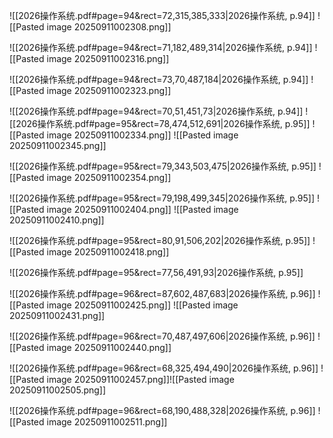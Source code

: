 ![[2026操作系统.pdf#page=94&rect=72,315,385,333|2026操作系统, p.94]]
![[Pasted image 20250911002308.png]]


![[2026操作系统.pdf#page=94&rect=71,182,489,314|2026操作系统, p.94]]
![[Pasted image 20250911002316.png]]


![[2026操作系统.pdf#page=94&rect=73,70,487,184|2026操作系统, p.94]]
![[Pasted image 20250911002323.png]]


![[2026操作系统.pdf#page=94&rect=70,51,451,73|2026操作系统, p.94]]
![[2026操作系统.pdf#page=95&rect=78,474,512,691|2026操作系统, p.95]]
![[Pasted image 20250911002334.png]]
![[Pasted image 20250911002345.png]]

![[2026操作系统.pdf#page=95&rect=79,343,503,475|2026操作系统, p.95]]
![[Pasted image 20250911002354.png]]


![[2026操作系统.pdf#page=95&rect=79,198,499,345|2026操作系统, p.95]]
![[Pasted image 20250911002404.png]]
![[Pasted image 20250911002410.png]]

![[2026操作系统.pdf#page=95&rect=80,91,506,202|2026操作系统, p.95]]
![[Pasted image 20250911002418.png]]


![[2026操作系统.pdf#page=95&rect=77,56,491,93|2026操作系统, p.95]]



![[2026操作系统.pdf#page=96&rect=87,602,487,683|2026操作系统, p.96]]
![[Pasted image 20250911002425.png]]
![[Pasted image 20250911002431.png]]

![[2026操作系统.pdf#page=96&rect=70,487,497,606|2026操作系统, p.96]]
![[Pasted image 20250911002440.png]]


![[2026操作系统.pdf#page=96&rect=68,325,494,490|2026操作系统, p.96]]
![[Pasted image 20250911002457.png]]![[Pasted image 20250911002505.png]]


![[2026操作系统.pdf#page=96&rect=68,190,488,328|2026操作系统, p.96]]
![[Pasted image 20250911002511.png]]






